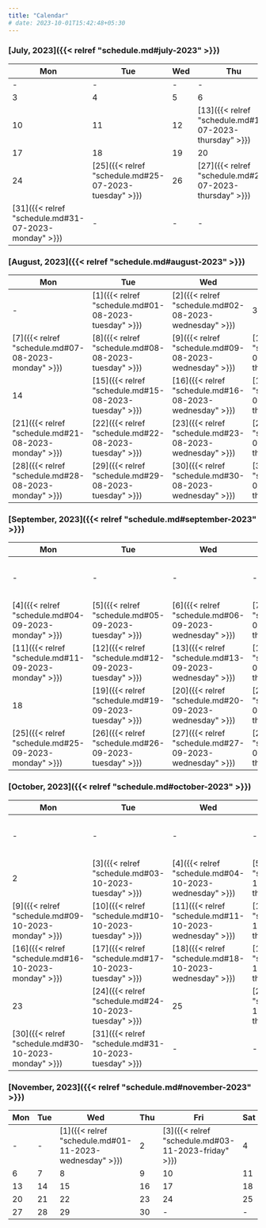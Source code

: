```yaml
---
title: "Calendar"
# date: 2023-10-01T15:42:48+05:30
---
```


### [July, 2023]({{< relref "schedule.md#july-2023" >}})

| Mon | Tue | Wed | Thu | Fri | Sat | Sun |
| --- | --- | --- | --- | --- | --- | --- |
|  - | - | - | - | - | 1 | 2 |
|  3 | 4 | 5 | 6 | 7 | 8 | 9 |
|  10 | 11 | 12 | [13]({{< relref "schedule.md#13-07-2023-thursday" >}}) | 14 | 15 | 16 |
|  17 | 18 | 19 | 20 | 21 | 22 | 23 |
|  24 | [25]({{< relref "schedule.md#25-07-2023-tuesday" >}}) | 26 | [27]({{< relref "schedule.md#27-07-2023-thursday" >}}) | 28 | [29]({{< relref "schedule.md#29-07-2023-saturday" >}}) | 30 |
|  [31]({{< relref "schedule.md#31-07-2023-monday" >}}) | - | - | - | - | - | - |

### [August, 2023]({{< relref "schedule.md#august-2023" >}})

| Mon | Tue | Wed | Thu | Fri | Sat | Sun |
| --- | --- | --- | --- | --- | --- | --- |
|  - | [1]({{< relref "schedule.md#01-08-2023-tuesday" >}}) | [2]({{< relref "schedule.md#02-08-2023-wednesday" >}}) | 3 | [4]({{< relref "schedule.md#04-08-2023-friday" >}}) | [5]({{< relref "schedule.md#05-08-2023-saturday" >}}) | [6]({{< relref "schedule.md#06-08-2023-sunday" >}}) |
|  [7]({{< relref "schedule.md#07-08-2023-monday" >}}) | [8]({{< relref "schedule.md#08-08-2023-tuesday" >}}) | [9]({{< relref "schedule.md#09-08-2023-wednesday" >}}) | [10]({{< relref "schedule.md#10-08-2023-thursday" >}}) | [11]({{< relref "schedule.md#11-08-2023-friday" >}}) | 12 | [13]({{< relref "schedule.md#13-08-2023-sunday" >}}) |
|  14 | [15]({{< relref "schedule.md#15-08-2023-tuesday" >}}) | [16]({{< relref "schedule.md#16-08-2023-wednesday" >}}) | [17]({{< relref "schedule.md#17-08-2023-thursday" >}}) | [18]({{< relref "schedule.md#18-08-2023-friday" >}}) | [19]({{< relref "schedule.md#19-08-2023-saturday" >}}) | 20 |
|  [21]({{< relref "schedule.md#21-08-2023-monday" >}}) | [22]({{< relref "schedule.md#22-08-2023-tuesday" >}}) | [23]({{< relref "schedule.md#23-08-2023-wednesday" >}}) | [24]({{< relref "schedule.md#24-08-2023-thursday" >}}) | [25]({{< relref "schedule.md#25-08-2023-friday" >}}) | [26]({{< relref "schedule.md#26-08-2023-saturday" >}}) | [27]({{< relref "schedule.md#27-08-2023-sunday" >}}) |
|  [28]({{< relref "schedule.md#28-08-2023-monday" >}}) | [29]({{< relref "schedule.md#29-08-2023-tuesday" >}}) | [30]({{< relref "schedule.md#30-08-2023-wednesday" >}}) | [31]({{< relref "schedule.md#31-08-2023-thursday" >}}) | - | - | - |

### [September, 2023]({{< relref "schedule.md#september-2023" >}})

| Mon | Tue | Wed | Thu | Fri | Sat | Sun |
| --- | --- | --- | --- | --- | --- | --- |
|  - | - | - | - | [1]({{< relref "schedule.md#01-09-2023-friday" >}}) | [2]({{< relref "schedule.md#02-09-2023-saturday" >}}) | [3]({{< relref "schedule.md#03-09-2023-sunday" >}}) |
|  [4]({{< relref "schedule.md#04-09-2023-monday" >}}) | [5]({{< relref "schedule.md#05-09-2023-tuesday" >}}) | [6]({{< relref "schedule.md#06-09-2023-wednesday" >}}) | [7]({{< relref "schedule.md#07-09-2023-thursday" >}}) | [8]({{< relref "schedule.md#08-09-2023-friday" >}}) | [9]({{< relref "schedule.md#09-09-2023-saturday" >}}) | [10]({{< relref "schedule.md#10-09-2023-sunday" >}}) |
|  [11]({{< relref "schedule.md#11-09-2023-monday" >}}) | [12]({{< relref "schedule.md#12-09-2023-tuesday" >}}) | [13]({{< relref "schedule.md#13-09-2023-wednesday" >}}) | [14]({{< relref "schedule.md#14-09-2023-thursday" >}}) | [15]({{< relref "schedule.md#15-09-2023-friday" >}}) | [16]({{< relref "schedule.md#16-09-2023-saturday" >}}) | [17]({{< relref "schedule.md#17-09-2023-sunday" >}}) |
|  18 | [19]({{< relref "schedule.md#19-09-2023-tuesday" >}}) | [20]({{< relref "schedule.md#20-09-2023-wednesday" >}}) | [21]({{< relref "schedule.md#21-09-2023-thursday" >}}) | [22]({{< relref "schedule.md#22-09-2023-friday" >}}) | [23]({{< relref "schedule.md#23-09-2023-saturday" >}}) | 24 |
|  [25]({{< relref "schedule.md#25-09-2023-monday" >}}) | [26]({{< relref "schedule.md#26-09-2023-tuesday" >}}) | [27]({{< relref "schedule.md#27-09-2023-wednesday" >}}) | [28]({{< relref "schedule.md#28-09-2023-thursday" >}}) | [29]({{< relref "schedule.md#29-09-2023-friday" >}}) | [30]({{< relref "schedule.md#30-09-2023-saturday" >}}) | - |

### [October, 2023]({{< relref "schedule.md#october-2023" >}})

| Mon | Tue | Wed | Thu | Fri | Sat | Sun |
| --- | --- | --- | --- | --- | --- | --- |
|  - | - | - | - | - | - | [1]({{< relref "schedule.md#01-10-2023-sunday" >}}) |
|  2 | [3]({{< relref "schedule.md#03-10-2023-tuesday" >}}) | [4]({{< relref "schedule.md#04-10-2023-wednesday" >}}) | [5]({{< relref "schedule.md#05-10-2023-thursday" >}}) | [6]({{< relref "schedule.md#06-10-2023-friday" >}}) | [7]({{< relref "schedule.md#07-10-2023-saturday" >}}) | [8]({{< relref "schedule.md#08-10-2023-sunday" >}}) |
|  [9]({{< relref "schedule.md#09-10-2023-monday" >}}) | [10]({{< relref "schedule.md#10-10-2023-tuesday" >}}) | [11]({{< relref "schedule.md#11-10-2023-wednesday" >}}) | [12]({{< relref "schedule.md#12-10-2023-thursday" >}}) | [13]({{< relref "schedule.md#13-10-2023-friday" >}}) | [14]({{< relref "schedule.md#14-10-2023-saturday" >}}) | 15 |
|  [16]({{< relref "schedule.md#16-10-2023-monday" >}}) | [17]({{< relref "schedule.md#17-10-2023-tuesday" >}}) | [18]({{< relref "schedule.md#18-10-2023-wednesday" >}}) | [19]({{< relref "schedule.md#19-10-2023-thursday" >}}) | [20]({{< relref "schedule.md#20-10-2023-friday" >}}) | 21 | [22]({{< relref "schedule.md#22-10-2023-sunday" >}}) |
|  23 | [24]({{< relref "schedule.md#24-10-2023-tuesday" >}}) | 25 | [26]({{< relref "schedule.md#26-10-2023-thursday" >}}) | [27]({{< relref "schedule.md#27-10-2023-friday" >}}) | 28 | [29]({{< relref "schedule.md#29-10-2023-sunday" >}}) |
|  [30]({{< relref "schedule.md#30-10-2023-monday" >}}) | [31]({{< relref "schedule.md#31-10-2023-tuesday" >}}) | - | - | - | - | - |

### [November, 2023]({{< relref "schedule.md#november-2023" >}})

| Mon | Tue | Wed | Thu | Fri | Sat | Sun |
| --- | --- | --- | --- | --- | --- | --- |
|  - | - | [1]({{< relref "schedule.md#01-11-2023-wednesday" >}}) | 2 | [3]({{< relref "schedule.md#03-11-2023-friday" >}}) | 4 | 5 |
|  6 | 7 | 8 | 9 | 10 | 11 | 12 |
|  13 | 14 | 15 | 16 | 17 | 18 | 19 |
|  20 | 21 | 22 | 23 | 24 | 25 | 26 |
|  27 | 28 | 29 | 30 | - | - | - |
